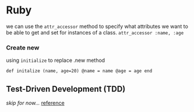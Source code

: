 # Ruby

we can use the `attr_accessor` method to specify what attributes we want to be able to get and set for instances of a class.
` attr_accessor :name, :age `


### Create new
using `initialize` to replace .new method

` def initalize (name, age=20)
    @name = name
    @age = age
  end `


## Test-Driven Development (TDD)
*skip for now...*
[reference](https://johnofsydney.gitbooks.io/wdi-28/week_07/wk07_day01.html)
